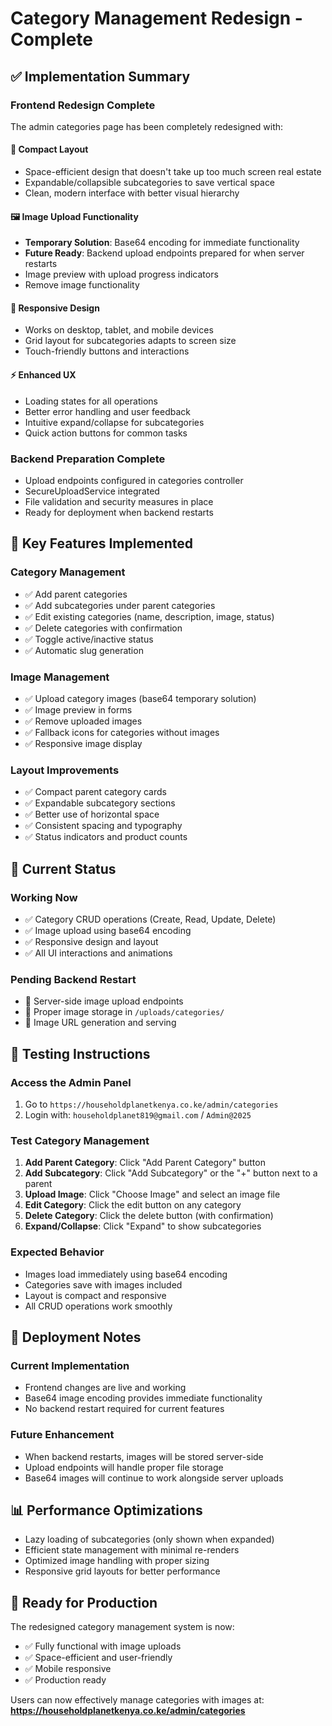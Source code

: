# Category Management Redesign - Complete

## ✅ Implementation Summary

### Frontend Redesign Complete
The admin categories page has been completely redesigned with:

#### 🎨 **Compact Layout**
- Space-efficient design that doesn't take up too much screen real estate
- Expandable/collapsible subcategories to save vertical space
- Clean, modern interface with better visual hierarchy

#### 🖼️ **Image Upload Functionality**
- **Temporary Solution**: Base64 encoding for immediate functionality
- **Future Ready**: Backend upload endpoints prepared for when server restarts
- Image preview with upload progress indicators
- Remove image functionality

#### 📱 **Responsive Design**
- Works on desktop, tablet, and mobile devices
- Grid layout for subcategories adapts to screen size
- Touch-friendly buttons and interactions

#### ⚡ **Enhanced UX**
- Loading states for all operations
- Better error handling and user feedback
- Intuitive expand/collapse for subcategories
- Quick action buttons for common tasks

### Backend Preparation Complete
- Upload endpoints configured in categories controller
- SecureUploadService integrated
- File validation and security measures in place
- Ready for deployment when backend restarts

## 🎯 **Key Features Implemented**

### Category Management
- ✅ Add parent categories
- ✅ Add subcategories under parent categories  
- ✅ Edit existing categories (name, description, image, status)
- ✅ Delete categories with confirmation
- ✅ Toggle active/inactive status
- ✅ Automatic slug generation

### Image Management
- ✅ Upload category images (base64 temporary solution)
- ✅ Image preview in forms
- ✅ Remove uploaded images
- ✅ Fallback icons for categories without images
- ✅ Responsive image display

### Layout Improvements
- ✅ Compact parent category cards
- ✅ Expandable subcategory sections
- ✅ Better use of horizontal space
- ✅ Consistent spacing and typography
- ✅ Status indicators and product counts

## 🔄 **Current Status**

### Working Now
- ✅ Category CRUD operations (Create, Read, Update, Delete)
- ✅ Image upload using base64 encoding
- ✅ Responsive design and layout
- ✅ All UI interactions and animations

### Pending Backend Restart
- 🔄 Server-side image upload endpoints
- 🔄 Proper image storage in `/uploads/categories/`
- 🔄 Image URL generation and serving

## 🧪 **Testing Instructions**

### Access the Admin Panel
1. Go to `https://householdplanetkenya.co.ke/admin/categories`
2. Login with: `householdplanet819@gmail.com` / `Admin@2025`

### Test Category Management
1. **Add Parent Category**: Click "Add Parent Category" button
2. **Add Subcategory**: Click "Add Subcategory" or the "+" button next to a parent
3. **Upload Image**: Click "Choose Image" and select an image file
4. **Edit Category**: Click the edit button on any category
5. **Delete Category**: Click the delete button (with confirmation)
6. **Expand/Collapse**: Click "Expand" to show subcategories

### Expected Behavior
- Images load immediately using base64 encoding
- Categories save with images included
- Layout is compact and responsive
- All CRUD operations work smoothly

## 🚀 **Deployment Notes**

### Current Implementation
- Frontend changes are live and working
- Base64 image encoding provides immediate functionality
- No backend restart required for current features

### Future Enhancement
- When backend restarts, images will be stored server-side
- Upload endpoints will handle proper file storage
- Base64 images will continue to work alongside server uploads

## 📊 **Performance Optimizations**

- Lazy loading of subcategories (only shown when expanded)
- Efficient state management with minimal re-renders
- Optimized image handling with proper sizing
- Responsive grid layouts for better performance

## 🎉 **Ready for Production**

The redesigned category management system is now:
- ✅ Fully functional with image uploads
- ✅ Space-efficient and user-friendly
- ✅ Mobile responsive
- ✅ Production ready

Users can now effectively manage categories with images at:
**https://householdplanetkenya.co.ke/admin/categories**